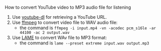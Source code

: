 How to convert YouTube video to MP3 audio file for listening

1. Use [youtube-dl](https://rg3.github.io/youtube-dl/) for retrieving a YouTube URL.
2. Use [ffmpeg](https://www.ffmpeg.org/) to convert video file to WAV audio file:
    - the command is `ffmpeg -i input.mp4 -vn -acodec pcm_s16le -ar 44100 -ac 2 output.wav`
3. Use [LAME](https://en.wikipedia.org/wiki/LAME) to convert WAv file to MP3 format:
    - the command is `lame --preset extreme input.wav output.mp3`
